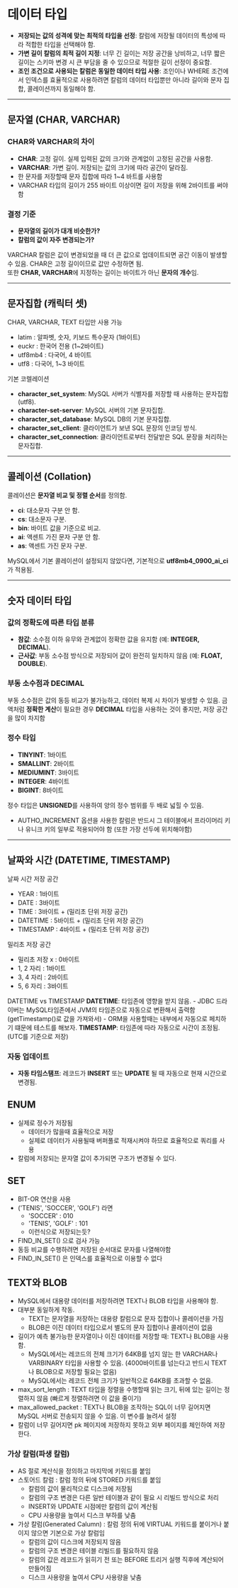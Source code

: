 
# 데이터 타입
- **저장되는 값의 성격에 맞는 최적의 타입을 선정**: 칼럼에 저장될 데이터의 특성에 따라 적합한 타입을 선택해야 함. 
- **가변 길이 칼럼의 최적 길이 지정**: 너무 긴 길이는 저장 공간을 낭비하고, 너무 짧은 길이는 스키마 변경 시 큰 부담을 줄 수 있으므로 적절한 길이 선정이 중요함.
- **조인 조건으로 사용되는 칼럼은 동일한 데이터 타입 사용**: 조인이나 WHERE 조건에서 인덱스를 효율적으로 사용하려면 칼럼의 데이터 타입뿐만 아니라 길이와 문자 집합, 콜레이션까지 동일해야 함.

---

## 문자열 (CHAR, VARCHAR)
### CHAR와 VARCHAR의 차이
- **CHAR**: 고정 길이. 실제 입력된 값의 크기와 관계없이 고정된 공간을 사용함.
- **VARCHAR**: 가변 길이. 저장되는 값의 크기에 따라 공간이 달라짐.
- 한 문자를 저장할때 문자 집합에 따라 1~4 바트를 사용함
- VARCHAR 타입의 길이가 255 바이트 이상이면 길이 저장을 위해 2바이트를 써야함

### 결정 기준
- **문자열의 길이가 대개 비슷한가?**
- **칼럼의 값이 자주 변경되는가?**

VARCHAR 칼럼은 값이 변경되었을 때 더 큰 값으로 업데이트되면 공간 이동이 발생할 수 있음. CHAR은 고정 길이이므로 값만 수정하면 됨.  
또한 **CHAR, VARCHAR**에 지정하는 길이는 바이트가 아닌 **문자의 개수**임.

---

## 문자집합 (캐릭터 셋)
CHAR, VARCHAR, TEXT 타입만 사용 가능

- latim : 알파벳, 숫자, 키보드 특수문자 (1바이트)
- euckr : 한국어 전용 (1~2바이트)
- utf8mb4 : 다국어, 4 바이트
- utf8 : 다국어, 1~3 바이트
 
기본 코렐레이션
- **character_set_system**: MySQL 서버가 식별자를 저장할 때 사용하는 문자집합 (utf8).
- **character-set-server**: MySQL 서버의 기본 문자집합.
- **character_set_database**: MySQL DB의 기본 문자집합.
- **character_set_client**: 클라이언트가 보낸 SQL 문장의 인코딩 방식.
- **character_set_connection**: 클라이언트로부터 전달받은 SQL 문장을 처리하는 문자집합.

---

## 콜레이션 (Collation)
콜레이션은 **문자열 비교 및 정렬 순서**를 정의함.

  - **ci**: 대소문자 구분 안 함.
  - **cs**: 대소문자 구분.
  - **bin**: 바이트 값을 기준으로 비교.
  - **ai**: 액센트 가진 문자 구분 안 함.
  - **as**: 액센트 가진 문자 구분.

MySQL에서 기본 콜레이션이 설정되지 않았다면, 기본적으로 **utf8mb4_0900_ai_ci**가 적용됨.

---

## 숫자 데이터 타입
### 값의 정확도에 따른 타입 분류
- **참값**: 소수점 이하 유무와 관계없이 정확한 값을 유지함 (예: **INTEGER, DECIMAL**).
- **근사값**: 부동 소수점 방식으로 저장되어 값이 완전히 일치하지 않음 (예: **FLOAT, DOUBLE**).

### 부동 소수점과 DECIMAL
부동 소수점은 값의 동등 비교가 불가능하고, 데이터 복제 시 차이가 발생할 수 있음. 금액처럼 **정확한 계산**이 필요한 경우 **DECIMAL** 타입을 사용하는 것이 좋지만, 저장 공간을 많이 차지함

### 정수 타입
- **TINYINT**: 1바이트
- **SMALLINT**: 2바이트
- **MEDIUMINT**: 3바이트
- **INTEGER**: 4바이트
- **BIGINT**: 8바이트

정수 타입은 **UNSIGNED**를 사용하여 양의 정수 범위를 두 배로 넓힐 수 있음.

- AUTHO_INCREMENT 옵션을 사용한 칼럼은 반드시 그 테이블에서 프라이머리 키나 유니크 키의 일부로 적용되어야 함 (또한 가장 선두에 위치해야함)

---

## 날짜와 시간 (DATETIME, TIMESTAMP)

날짜 시간 저장 공간
- YEAR : 1바이트
- DATE : 3바이트
- TIME : 3바이트 + (밀리초 단위 저장 공간)
- DATETIME : 5바이트 + (밀리초 단위 저장 공간)
- TIMESTAMP : 4바이트 + (밀리초 단위 저장 공간)

밀리초 저장 공간
- 밀리초 저장 x : 0바이트
- 1, 2 자리 : 1바이트
- 3, 4 자리 : 2바이트
- 5, 6 자리 : 3바이트

DATETIME vs TIMESTAMP
**DATETIME**: 타임존에 영향을 받지 않음.
    - JDBC 드라이버는 MySQL타임존에서 JVM의 타임존으로 자동으로 변환해서 출력함 (getTimestamp()로 값을 가져와서)
    - ORM을 사용할때는 내부에서 자동으로 페치하기 떄문에 테스트를 해보자.
**TIMESTAMP**: 타임존에 따라 자동으로 시간이 조정됨. (UTC를 기준으로 저장)

### 자동 업데이트
- **자동 타임스탬프**: 레코드가 **INSERT** 또는 **UPDATE** 될 때 자동으로 현재 시간으로 변경됨.

## ENUM
- 실제로 정수가 저장됨
    - 데이터가 많을때 효율적으로 저장
    - 실제로 데이터가 사용될때 버퍼풀로 적재시켜야 하므로 효율적으로 쿼리를 사용
- 칼럼에 저장되는 문자열 값이 추가되면 구조가 변경될 수 있다.


## SET
- BIT-OR 연산을 사용
- ('TENIS', 'SOCCER', 'GOLF') 라면
    - 'SOCCER' : 010
    - 'TENIS', 'GOLF' : 101
    - 이런식으로 저장되는듯?
- FIND_IN_SET() 으로 검사 가능
- 동등 비교를 수행하려면 저장된 순서대로 문자를 나열해야함
- FIND_IN_SET() 은 인덱스를 효율적으로 이용할 수 없다

## TEXT와 BLOB
- MySQL에서 대용량 데이터를 저장하려면 TEXT나 BLOB 타입을 사용해야 함. 
- 대부분 동일하게 작동.
    - TEXT는 문자열을 저장하는 대용량 칼럼으로 문자 집합이나 콜레이션을 가짐
    - BLOB은 이진 데이터 타입으로서 별도의 문자 집합이나 콜레이션이 없음
- 길이가 예측 불가능한 문자열이나 이진 데이터를 저장할 때: TEXT나 BLOB을 사용함.
    - MySQL에서는 레코드의 전체 크기가 64KB를 넘지 않는 한 VARCHAR나 VARBINARY 타입을 사용할 수 있음. (4000바이트를 넘는다고 반드시 TEXT나 BLOB으로 저장할 필요는 없음)
    - MySQL에서는 레코드 전체 크기가 일반적으로 64KB를 초과할 수 없음.
- max_sort_length : TEXT 타입을 정렬을 수행할때 읽는 크기, 뒤에 있는 길이는 정렬하지 않음 (빠르게 정렬하려면 이 값을 줄이기)
- max_allowed_packet : TEXT나 BLOB을 조작하는 SQL이 너무 길어지면 MySQL 서버로 전송되지 않을 수 있음. 이 변수를 늘려서 설정
- 칼럼이 너무 길어지면 pk 페이지에 저장하지 못하고 외부 페이지를 체인하여 저장한다.


### 가상 칼럼(파생 칼럼)
- AS 절로 계산식을 정의하고 마지막에 키워드를 붙임
- 스토어드 칼럼 : 칼럼 정의 뒤에 STORED 키워드를 붙임
    - 칼럼의 값이 물리적으로 디스크에 저장됨
    - 칼럼의 구조 변경은 다른 일반 테이블과 같이 필요 시 리빌드 방식으로 처리
    - INSERT와 UPDATE 시점에만 칼럼의 값이 계산됨
    - CPU 사용량을 높여서 디스크 부하를 낮춤
- 가상 칼럼(Generated Calumn) : 칼럼 정의 뒤에 VIRTUAL 키워드를 붙이거나 붙이지 않으면 기본으로 가상 칼럼임
    - 칼럼의 값이 디스크에 저장되지 않음
    - 칼럼의 구조 변경은 테이블 리빌드를 필요하지 않음
    - 칼럼의 값은 레코드가 읽히기 전 또는 BEFORE 트리거 실행 직후에 계산되어 만들어짐
    - 디스크 사용량을 높여서 CPU 사용량을 낮춤

